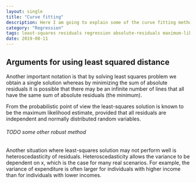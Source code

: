 ```yaml
---
layout: single
title: "Curve fitting"
description: Here I am going to explain some of the curve fitting methods such as least squares and least absolute residuals
category: "Regression"
tags: least-squares residuals regression absolute-residuals maximum-likelihood curve-fitting
date: 2019-08-11
---
```





## Arguments for using least squared distance<br>

Another important notation is that by solving least squares problem we obtain a single solution whereas by minimizing the sum of absolute residuals it is possible that there may be an infinite number of lines that all have the same sum of absolute residuals (the minimum).<br>

From the probabilistic point of view the least-squares solution is known to be the maximum likelihood estimate, provided that all residuals are independent and normally distributed random variables.<br>



###### TODO some other robust method

Another situation where least-squares solution may not perform well is heteroscedasticity of residuals. Heteroscedasticity allows the variance to be dependent on x, which is the case for many real scenarios. For example, the variance of expenditure is often larger for individuals with higher income than for individuals with lower incomes. 





